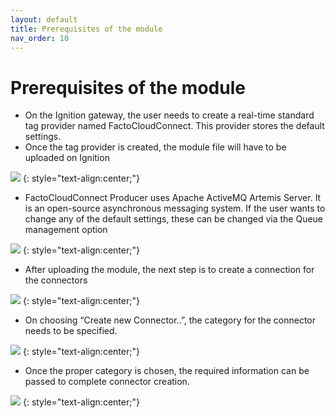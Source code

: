 ```yaml
---
layout: default
title: Prerequisites of the module
nav_order: 10
---
```

# Prerequisites of the module
 *  On the Ignition gateway, the user needs to create a real-time  standard tag provider named FactoCloudConnect. This provider stores the default settings.
 *  Once the tag provider is created, the module file will have to be uploaded on Ignition

 ![](../../assets/images/moduleinstallation.png)
{: style="text-align:center;"}
 *  FactoCloudConnect Producer uses  Apache ActiveMQ Artemis Server. It is an open-source asynchronous messaging system. If the user wants to change any of the default settings, these can be changed via 
 the Queue management option

  ![](../../assets/images/queuemanagement.png)
{: style="text-align:center;"}
 *  After uploading the module, the next step is to create a connection for the connectors 

  ![](../../assets/images/afterinstallation.png)
{: style="text-align:center;"}
 *  On choosing “Create new Connector..”, the category for the connector needs to be specified.
 
 ![](../../assets/images/connectors.png)
{: style="text-align:center;"}
 *  Once the proper category is chosen, the required information can be passed to complete connector creation.

 ![](../../assets/images/kafkaconnection.png)
{: style="text-align:center;"}

